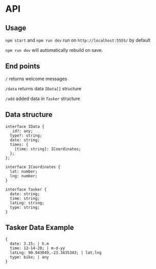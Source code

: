 # API

## Usage
`npm start` and `npm run dev` run on `http://localhost:5555/` by default

`npm run dev` will automatically rebuild on save.

## End points
`/` returns welcome messages

`/data` returns data `IData[]` structure

`/add` added data in _`Tasker`_ structure

## Data structure
```
interface IData {
  _id?: any;
  type?: string;
  date: string;
  times: {
    [time: string]: ICoordinates;
  };
};

interface ICoordinates {
  lat: number;
  lng: number;
}

interface Tasker {
  date: string;
  time: string;
  latLng: string;
  type: string;
}
```

## Tasker Data Example
```
{
  date: 3.15; | h.m
  time: 12-14-20; | m-d-yy
  latLng: 90.943049,-23.3435343; | lat,lng
  type: bike; | any
}
```
